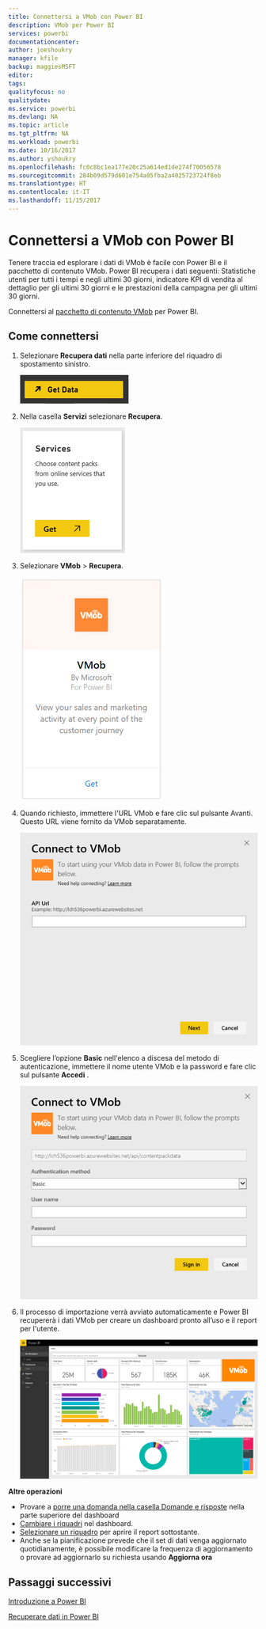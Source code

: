 ```yaml
---
title: Connettersi a VMob con Power BI
description: VMob per Power BI
services: powerbi
documentationcenter: 
author: joeshoukry
manager: kfile
backup: maggiesMSFT
editor: 
tags: 
qualityfocus: no
qualitydate: 
ms.service: powerbi
ms.devlang: NA
ms.topic: article
ms.tgt_pltfrm: NA
ms.workload: powerbi
ms.date: 10/16/2017
ms.author: yshoukry
ms.openlocfilehash: fc0c8bc1ea177e20c25a614ed1de274f70056578
ms.sourcegitcommit: 284b09d579d601e754a05fba2a4025723724f8eb
ms.translationtype: HT
ms.contentlocale: it-IT
ms.lasthandoff: 11/15/2017
---
```

# <a name="connect-to-vmob-with-power-bi"></a>Connettersi a VMob con Power BI
Tenere traccia ed esplorare i dati di VMob è facile con Power BI e il pacchetto di contenuto VMob. Power BI recupera i dati seguenti: Statistiche utenti per tutti i tempi e negli ultimi 30 giorni, indicatore KPI di vendita al dettaglio per gli ultimi 30 giorni e le prestazioni della campagna per gli ultimi 30 giorni.

Connettersi al [pacchetto di contenuto VMob](https://app.powerbi.com/getdata/services/vmob) per Power BI.

## <a name="how-to-connect"></a>Come connettersi
1. Selezionare **Recupera dati** nella parte inferiore del riquadro di spostamento sinistro.
   
    ![](media/service-connect-to-vmob/getdata.png)
2. Nella casella **Servizi** selezionare **Recupera**.
   
   ![](media/service-connect-to-vmob/services.png)
3. Selezionare **VMob** \> **Recupera**.
   
   ![](media/service-connect-to-vmob/vmob.png)
4. Quando richiesto, immettere l'URL VMob e fare clic sul pulsante Avanti. Questo URL viene fornito da VMob separatamente.
   
    ![](media/service-connect-to-vmob/params.png)
5. Scegliere l’opzione **Basic** nell'elenco a discesa del metodo di autenticazione, immettere il nome utente VMob e la password e fare clic sul pulsante **Accedi** .
   
    ![](media/service-connect-to-vmob/creds.png)
6. Il processo di importazione verrà avviato automaticamente e Power BI recupererà i dati VMob per creare un dashboard pronto all’uso e il report per l'utente.
   
   ![](media/service-connect-to-vmob/dashboard2.png)

**Altre operazioni**

* Provare a [porre una domanda nella casella Domande e risposte](service-q-and-a.md) nella parte superiore del dashboard
* [Cambiare i riquadri](service-dashboard-edit-tile.md) nel dashboard.
* [Selezionare un riquadro](service-dashboard-tiles.md) per aprire il report sottostante.
* Anche se la pianificazione prevede che il set di dati venga aggiornato quotidianamente, è possibile modificare la frequenza di aggiornamento o provare ad aggiornarlo su richiesta usando **Aggiorna ora**

## <a name="next-steps"></a>Passaggi successivi
[Introduzione a Power BI](service-get-started.md)

[Recuperare dati in Power BI](service-get-data.md)


